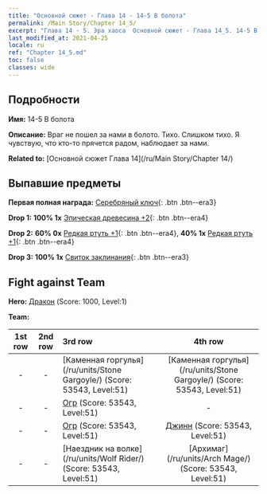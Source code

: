 ```yaml
---
title: "Основной сюжет - Глава 14 - 14-5 В болота"
permalink: /Main Story/Chapter 14_5/
excerpt: "Глава 14 - 5. Эра хаоса  Основной сюжет - Глава 14_5. 14-5 В болота"
last_modified_at: 2021-04-25
locale: ru
ref: "Chapter 14_5.md"
toc: false
classes: wide
---
```


## Подробности

 **Имя:** 14-5 В болота

 **Описание:** Враг не пошел за нами в болото. Тихо. Слишком тихо. Я чувствую, что кто-то прячется радом, наблюдает за нами.

 **Related to:** [Основной сюжет Глава 14](/ru/Main Story/Chapter 14/)

## Выпавшие предметы

 **Первая полная награда:** [Серебряный ключ](/ItemsRU/con_693/){: .btn .btn--era3}

 **Drop 1:** **100% 1x** [Эпическая древесина +2](/ItemsRU/mat_48/){: .btn .btn--era4}

 **Drop 2:** **60% 0x** [Редкая ртуть +1](/ItemsRU/mat_42/){: .btn .btn--era4}, **40% 1x** [Редкая ртуть +1](/ItemsRU/mat_42/){: .btn .btn--era4}

 **Drop 3:** **100% 1x** [Свиток заклинания](/ItemsRU/con_694/){: .btn .btn--era3}


## Fight against Team
 **Hero:** [Дракон](/ru/heroes/Dracon/) (Score: 1000, Level:1)

 **Team:**


  | 1st row | 2nd row | 3rd row | 4th row |
  |:----:|:----:|:----|:----:|
  | - | - | [Каменная горгулья](/ru/units/Stone Gargoyle/) (Score: 53543, Level:51)  | [Каменная горгулья](/ru/units/Stone Gargoyle/) (Score: 53543, Level:51)  |
  | - | - | [Огр](/ru/units/Ogre/) (Score: 53543, Level:51)  | - |
  | - | - | [Огр](/ru/units/Ogre/) (Score: 53543, Level:51)  | [Джинн](/ru/units/Genie/) (Score: 53543, Level:51)  |
  | - | - | [Наездник на волке](/ru/units/Wolf Rider/) (Score: 53543, Level:51)  | [Архимаг](/ru/units/Arch Mage/) (Score: 53543, Level:51)  |


